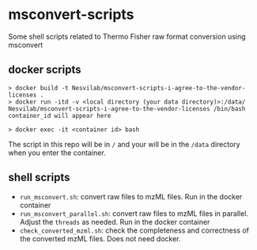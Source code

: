 # msconvert-scripts
Some shell scripts related to Thermo Fisher raw format conversion using msconvert

## docker scripts
```shell
> docker build -t Nesvilab/msconvert-scripts-i-agree-to-the-vendor-licenses .
> docker run -itd -v <local directory (your data directory)>:/data/ Nesvilab/msconvert-scripts-i-agree-to-the-vendor-licenses /bin/bash
container_id will appear here

> docker exec -it <container id> bash
```

The script in this repo will be in `/` and your will be in the `/data` directory when you enter the container.

## shell scripts
- `run_msconvert.sh`: convert raw files to mzML files. Run in the docker container
- `run_msconvert_parallel.sh`: convert raw files to mzML files in parallel. Adjust the `threads` as needed. Run in the docker container
- `check_converted_mzml.sh`: check the completeness and correctness of the converted mzML files. Does not need docker.
